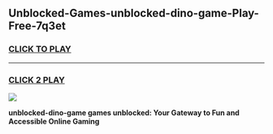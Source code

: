 
## Unblocked-Games-unblocked-dino-game-Play-Free-7q3et
<h3>
<a href="https://premium76.site?title=unblocked-dino-game&ref=18A">CLICK TO PLAY</a></h3>
<hr>

<h3>
<a href="https://premium76.site?title=unblocked-dino-game&ref=18A">CLICK 2 PLAY</a>
  
</h3>

<a href="https://premium76.site?title=unblocked-dino-game&ref=18A"><img src="https://clearcache.store/games.png"></a>


**unblocked-dino-game games unblocked: Your Gateway to Fun and Accessible Online Gaming**
